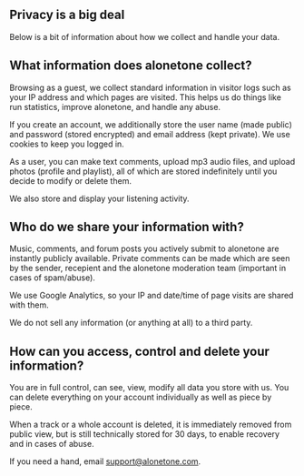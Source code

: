 ## Privacy is a big deal

Below is a bit of information about how we collect and handle your data.

## What information does alonetone collect?

Browsing as a guest, we collect standard information in visitor logs such as your IP address and which pages are visited. This helps us do things like run statistics, improve alonetone, and handle any abuse.

If you create an account, we additionally store the user name (made public) and password (stored encrypted) and email address (kept private). We use cookies to keep you logged in.

As a user, you can make text comments, upload mp3 audio files, and upload photos (profile and playlist), all of which are stored indefinitely until you decide to modify or delete them.

We also store and display your listening activity.

## Who do we share your information with?

Music, comments, and forum posts you actively submit to alonetone are instantly publicly available. Private comments can be made which are seen by the sender, recepient and the alonetone moderation team (important in cases of spam/abuse).

We use Google Analytics, so your IP and date/time of page visits are shared with them.

We do not sell any information (or anything at all) to a third party.


## How can you access, control and delete your information?

You are in full control, can see, view, modify all data you store with us. You can delete everything on your account individually as well as piece by piece.

When a track or a whole account is deleted, it is immediately removed from public view, but is still technically stored for 30 days, to enable recovery and in cases of abuse.

If you need a hand, email support@alonetone.com.
